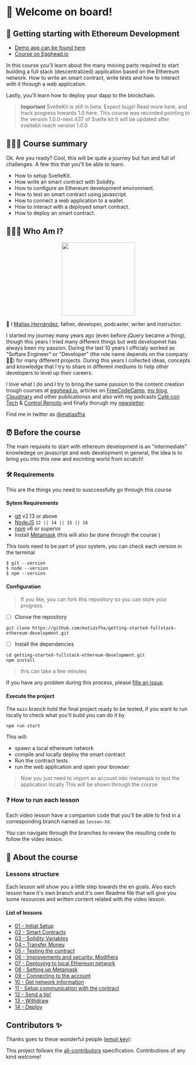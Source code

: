 # 🎉 Welcome on board!




<!-- ALL-CONTRIBUTORS-BADGE:START - Do not remove or modify this section -->
<!-- ALL-CONTRIBUTORS-BADGE:END -->

## 🚌 Getting starting with Ethereum Development

- [Demo app can be found here](https://getting-started-fullstack-ethereum-development.vercel.app/)
- [Course on Egghead.io](https://egghead.io/courses/full-stack-web3-and-blockchain-development-on-ethereum-with-sveltekit-f522ceec??af=4cexzz)
 
In this course you'll learn about the many moving parts required to start building a full stack (descentralized) application based on the Ethereum network. How to write an smart contract, write tests and how to interact with it through a web application.

Lastly, you'll learn how to deploy your dapp to the blockchain.

> **Important** 
> SvelteKit is still in beta. Expect bugs! Read more here, and track progress towards 1.0 here.
> This course was recorded pointing to the version 1.0.0-next.437 of Svelte kit 
> It will be updated after sveltekit reach version 1.0.0 

## 👨🏻‍💻 Course summary

Ok. Are you ready? Cool, this will be quite a journey but fun and full of challenges. A few this that you'll be able to learn.

- How to setup SvelteKit.
- How write an smart contract with Solidity.
- How to configure an Ethereum development environment.
- How to test an smart contract using javascript.
- How to connect a web application to a wallet.
- How to interact with a deployed smart contract.
- How to deploy an smart contract.

## 👨🏻‍💻 Who Am I?
<p align="center">
<img src="https://github.com/matiasfha.png" width="200" />
</p>

👋 I [Matías Hernández](https://matiashernandez.dev), father, developer, podcaster, writer and instructor.

I started my journey many years ago (even before jQuery became a thing), though this years I tried many different things but web developmet has always been my passion. During the last 10 years I officialy worked as "Softare Engineer" or "Developer" (the role name depends on the company 🤷‍♂️) for many different projects. During this years I collected ideas, concepts and knowledge that I try to share in different mediums to help other developers to level up their careers.

I love what I do and I try to bring the same passion to the content creation trough courses at [egghead.io](https://matiasfha.dev/egghead), articles en [FreeCodeCamp](https://matiasfha.dev/fcces), [my blog](https://matiashernandez.dev), [Cloudinary](https://mediajams.dev/author/matias-hernandez) and other publicationss and also with my podcasts [Café con Tech](https://www.cafecon.tech/) & [Control Remoto](https://www.controlremoto.io/) and finally thorugh my [newsletter](https://microbytes.dev).

Find me in twitter as [@matiasfha](https://twitter.com/matiasfha)

## ⏰ Before the course

The main requisits to start with ethereum development is an "intermediate" knowledege on javascript and web development in general, the idea is to bring you into this new and excinting world from scratch!

### 🛠 Requirements

This are the things you need to susccessfully go through this course

#### Sytem Requirements

- [git](https://git-scm.com/) v2.13 or above
- [NodeJS](https://nodejs.org/) `12 || 14 || 15 || 16`
- [npm](https://www.npmjs.com/) v6 or superior
- Install [Metamask](https://metamask.io/) (this will also be done through the course )

This tools need to be part of your system, you can check each version in the terminal

```shell
$ git --version
$ node --version
$ npm --version
```

#### Configuration

> If you like, you can fork this repository so you can store your progress.

- [ ] Clonse the repository

```shell
git clone https://github.com/matiasfha/getting-started-fullstack-ethereum-development.git
```

- [ ] Install the dependencies

```shell
cd getting-started-fullstack-ethereum-development.git
npm install
```

> this can take a few minutes

If you have any problem during this process, please [fille an issue](https://github.com/matiasfha/getting-started-fullstack-ethereum-development/issues/new).

#### Execute the project

The `main` branch hold the final project ready to be tested, if you want to run locally to check what you'll build you can do it by

```shell
npm run start
```

This will:

- spawn a local ethereum network
- compile and locally deploy the smart contract
- Run the contract tests
- run the web application and open your browser

> Now you just need to import an account into metamask to test the application locally
> This will be shown through the course

### ❓ How to run each lesson

Each video lesson have a companion code that you'll be able to find in a corresponding branch named as `lesson-XX`.

You can navigate through the branches to review the resulting code to follow the video lesson.

## 📝 About the course

### Lessons structure

Each lesson will show you a little step towards the en goals. Also each lesson have it's own branch and it's own Readme file that will give you some resources and written content related with the video lesson.

#### List of lessons

- [01 - Initial Setup](https://github.com/matiasfha/crypto-tip-jar-course-demo/blob/lesson01/README.md)
- [02 - Smart Contracts](https://github.com/matiasfha/crypto-tip-jar-course-demo/blob/lesson02/README.md)
- [03 - Solidity Variables](https://github.com/matiasfha/crypto-tip-jar-course-demo/blob/lesson03/README.md)
- [04 - Transfer Money](https://github.com/matiasfha/crypto-tip-jar-course-demo/blob/lesson04/README.md)
- [05 - Testing the contract](https://github.com/matiasfha/crypto-tip-jar-course-demo/blob/lesson05/README.md)
- [06 - Improvements and security: Modifiers](https://github.com/matiasfha/crypto-tip-jar-course-demo/blob/lesson06/README.md)
- [07 - Deploying to local Ethereum network](https://github.com/matiasfha/crypto-tip-jar-course-demo/blob/lesson07/README.md)
- [08 - Setting up Metamask](https://github.com/matiasfha/crypto-tip-jar-course-demo/blob/lesson08/README.md)
- [09 - Connecting to the account](https://github.com/matiasfha/crypto-tip-jar-course-demo/blob/lesson09/README.md)
- [10 - Get network information](https://github.com/matiasfha/crypto-tip-jar-course-demo/blob/lesson10/README.md)
- [11 - Setup communication with the contract](https://github.com/matiasfha/crypto-tip-jar-course-demo/blob/lesson11/README.md)
- [12 - Send a tip!](https://github.com/matiasfha/crypto-tip-jar-course-demo/blob/lesson12/README.md)
- [13 - Withdraw](https://github.com/matiasfha/crypto-tip-jar-course-demo/blob/lesson13/README.md)
- [14 - Deploy](https://github.com/matiasfha/crypto-tip-jar-course-demo/blob/lesson14/README.md)

## Contributors ✨

Thanks goes to these wonderful people ([emoji key](https://allcontributors.org/docs/en/emoji-key)):

<!-- ALL-CONTRIBUTORS-LIST:START - Do not remove or modify this section -->
<!-- prettier-ignore-start -->
<!-- markdownlint-disable -->

<!-- markdownlint-restore -->
<!-- prettier-ignore-end -->

<!-- ALL-CONTRIBUTORS-LIST:END -->

This project follows the [all-contributors](https://github.com/all-contributors/all-contributors) specification. Contributions of any kind welcome!
